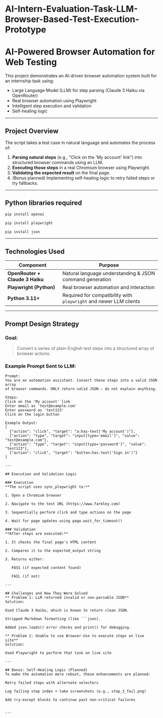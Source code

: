 # AI-Intern-Evaluation-Task-LLM-Browser-Based-Test-Execution-Prototype
# AI-Powered Browser Automation for Web Testing

This project demonstrates an AI-driven browser automation system built for an internship task using:

-  Large Language Model (LLM) for step parsing (Claude 3 Haiku via OpenRouter)
-  Real browser automation using Playwright
-  Intelligent step execution and validation
-  Self-healing logic

---

## Project Overview

The script takes a test case in natural language and automates the process of:

1. **Parsing natural steps** (e.g., "Click on the 'My account' link") into structured browser commands using an LLM.
2. **Executing those steps** in a real Chromium browser using Playwright.
3. **Validating the expected result** on the final page.
4. (Bonus planned) Implementing self-healing logic to retry failed steps or try fallbacks.

---

## Python libraries required
```bash
pip install openai
```
```bash
pip install playwright
```
```bash
pip install json
```

---


## Technologies Used

| Component | Purpose |
|----------|---------|
| **OpenRouter + Claude 3 Haiku** | Natural language understanding & JSON command generation |
| **Playwright (Python)** | Real browser automation and interaction |
| **Python 3.11+** | Required for compatibility with `playwright` and newer LLM clients |

---

## Prompt Design Strategy

### Goal:
> Convert a series of plain-English test steps into a structured array of browser actions.

### Example Prompt Sent to LLM:

```plaintext
Prompt:
You are an automation assistant. Convert these steps into a valid JSON array 
of browser commands. ONLY return valid JSON — do not explain anything.

Steps:
Click on the 'My account' link
Enter email as 'test@example.com'
Enter password as 'test123'
Click on the login button

Example Output:
[
  {"action": "click", "target": "a:has-text('My account')"},
  {"action": "type", "target": "input[type='email']", "value": "test@example.com"},
  {"action": "type", "target": "input[type='password']", "value": "test123"},
  {"action": "click", "target": "button:has-text('Sign in')"}
]

---

## Execution and Validation Logic

### Execution
**The script uses sync_playwright to:**

1. Open a Chromium browser

2. Navigate to the test URL (https://www.farmley.com)

3. Sequentially perform click and type actions on the page

4. Wait for page updates using page.wait_for_timeout()

### Validation
**After steps are executed:**

1. It checks the final page's HTML content

2. Compares it to the expected_output string

3. Returns either:

   PASS (if expected content found)

   FAIL (if not)

---

## Challenges and How They Were Solved
** Problem 1: LLM returned invalid or non-parsable JSON**
Solution:

Used Claude 3 Haiku, which is known to return clean JSON.

Stripped Markdown formatting (like ```json).

Added json.loads() error checks and print() for debugging.

** Problem 2: Unable to use Browser-Use to execute steps on live site**
Solution:

Used Playwright to perform that task on live site

---

## Bonus: Self-Healing Logic (Planned)
To make the automation more robust, these enhancements are planned:

Retry failed steps with alternate selectors

Log failing step index + take screenshots (e.g., step_3_fail.png)

Add try-except blocks to continue past non-critical failures


---

